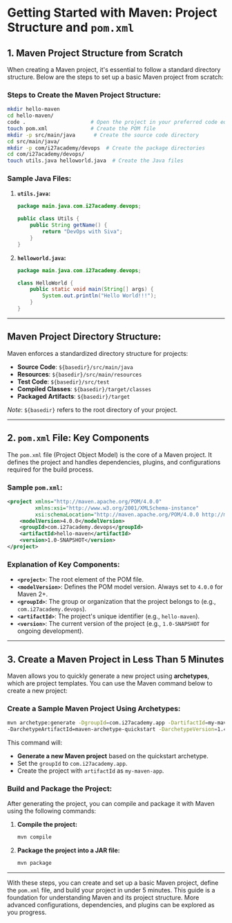 
# Getting Started with Maven: Project Structure and `pom.xml`

## 1. Maven Project Structure from Scratch

When creating a Maven project, it's essential to follow a standard directory structure. Below are the steps to set up a basic Maven project from scratch:

### Steps to Create the Maven Project Structure:

```bash
mkdir hello-maven
cd hello-maven/
code .                     # Open the project in your preferred code editor
touch pom.xml              # Create the POM file
mkdir -p src/main/java      # Create the source code directory
cd src/main/java/
mkdir -p com/i27academy/devops  # Create the package directories
cd com/i27academy/devops/
touch utils.java helloworld.java  # Create the Java files
```

### Sample Java Files:

1. **`utils.java`:**
    ```java
    package main.java.com.i27academy.devops;

    public class Utils {
        public String getName() {
            return "DevOps with Siva";
        }
    }
    ```

2. **`helloworld.java`:**
    ```java
    package main.java.com.i27academy.devops;

    class HelloWorld {
        public static void main(String[] args) {
            System.out.println("Hello World!!!");
        }
    }
    ```

---

## Maven Project Directory Structure:
Maven enforces a standardized directory structure for projects:

- **Source Code**: `${basedir}/src/main/java`
- **Resources**: `${basedir}/src/main/resources`
- **Test Code**: `${basedir}/src/test`
- **Compiled Classes**: `${basedir}/target/classes`
- **Packaged Artifacts**: `${basedir}/target`

*Note*: `${basedir}` refers to the root directory of your project.

---

## 2. `pom.xml` File: Key Components

The `pom.xml` file (Project Object Model) is the core of a Maven project. It defines the project and handles dependencies, plugins, and configurations required for the build process.

### Sample `pom.xml`:
```xml
<project xmlns="http://maven.apache.org/POM/4.0.0"
         xmlns:xsi="http://www.w3.org/2001/XMLSchema-instance"
         xsi:schemaLocation="http://maven.apache.org/POM/4.0.0 http://maven.apache.org/xsd/maven-4.0.0.xsd">
    <modelVersion>4.0.0</modelVersion>
    <groupId>com.i27academy.devops</groupId>
    <artifactId>hello-maven</artifactId>
    <version>1.0-SNAPSHOT</version>
</project>
```

### Explanation of Key Components:
- **`<project>`**: The root element of the POM file.
- **`<modelVersion>`**: Defines the POM model version. Always set to `4.0.0` for Maven 2+.
- **`<groupId>`**: The group or organization that the project belongs to (e.g., `com.i27academy.devops`).
- **`<artifactId>`**: The project's unique identifier (e.g., `hello-maven`).
- **`<version>`**: The current version of the project (e.g., `1.0-SNAPSHOT` for ongoing development).

---

## 3. Create a Maven Project in Less Than 5 Minutes

Maven allows you to quickly generate a new project using **archetypes**, which are project templates. You can use the Maven command below to create a new project:

### Create a Sample Maven Project Using Archetypes:
```bash
mvn archetype:generate -DgroupId=com.i27academy.app -DartifactId=my-maven-app \
-DarchetypeArtifactId=maven-archetype-quickstart -DarchetypeVersion=1.4 -DinteractiveMode=false
```

This command will:
- **Generate a new Maven project** based on the quickstart archetype.
- Set the `groupId` to `com.i27academy.app`.
- Create the project with `artifactId` as `my-maven-app`.

### Build and Package the Project:
After generating the project, you can compile and package it with Maven using the following commands:

1. **Compile the project:**
    ```bash
    mvn compile
    ```

2. **Package the project into a JAR file:**
    ```bash
    mvn package
    ```

---

With these steps, you can create and set up a basic Maven project, define the `pom.xml` file, and build your project in under 5 minutes. This guide is a foundation for understanding Maven and its project structure. More advanced configurations, dependencies, and plugins can be explored as you progress.

